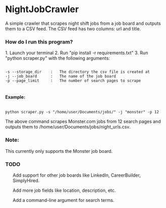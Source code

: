 # NightJobCrawler
A simple crawler that scrapes night shift jobs from a job board and outputs them to a CSV feed. 
The CSV feed has two columns: url and title.

<h3>How do I run this program?</h3>
1. Launch your terminal
2. Run "pip install -r requirements.txt"
3. Run "python scraper.py" with the following arguments:
<pre>
<code>
-s --storage_dir    :   The directory the csv file is created at
-j --job_board      :   The name of the job board 
-p --page_limit     :   The number of search pages to scrape
</code>
</pre>

<h4>Example:</h4> 
<code>
python scraper.py -s "/home/user/Documents/jobs/" -j "monster" -p 12
</code>

The above command scrapes Monster.com jobs from 12 search pages and outputs them to /home/user/Documents/jobs/night_urls.csv.

<h3>Note:</h3>
This currently only supports the Monster job board.

<h3>TODO</h3>
<ul>Add support for other job boards like LinkedIn, CareerBuilder, SimplyHired.</ul>
<ul>Add more job fields like location, description, etc.</ul>
<ul>Add a command-line argument for search terms.</ul>
